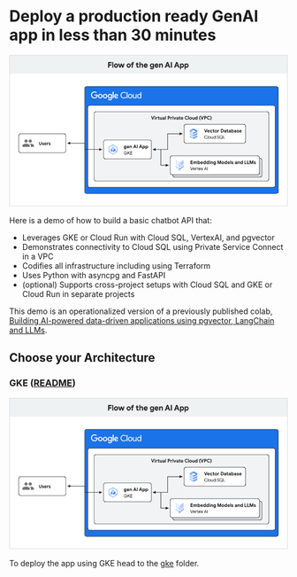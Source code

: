 # Deploy a production ready GenAI app in less than 30 minutes

![name](gke/system-diagram.png)

Here is a demo of how to build a basic chatbot API that:

- Leverages GKE or Cloud Run with Cloud SQL, VertexAI, and pgvector
- Demonstrates connectivity to Cloud SQL using Private Service Connect in a VPC
- Codifies all infrastructure including using Terraform
- Uses Python with asyncpg and FastAPI
- (optional) Supports cross-project setups with Cloud SQL and GKE or Cloud Run
  in separate projects

This demo is an operationalized version of a previously published colab,
[Building AI-powered data-driven applications using pgvector, LangChain and
LLMs][colab].

[colab]: https://colab.sandbox.google.com/github/GoogleCloudPlatform/python-docs-samples/blob/main/cloud-sql/postgres/pgvector/notebooks/pgvector_gen_ai_demo.ipynb

## Choose your Architecture

### GKE ([README](gke/README.md))

![name](gke/system-diagram.png)

To deploy the app using GKE head to the [gke](gke/README.md) folder.
